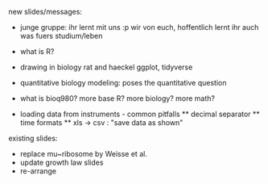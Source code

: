 
new slides/messages:
* junge gruppe: ihr lernt mit uns :p wir von euch, hoffentlich 
  lernt ihr auch was fuers studium/leben
* what is R?
* drawing in biology
  rat and haeckel
  ggplot, tidyverse
* quantitative biology
  modeling: poses the quantitative question
* what is bioq980?
  more base R?
  more biology?
  more math?

* loading data from instruments - common pitfalls
** decimal separator
** time formats
** xls -> csv : "save data as shown"


existing slides:
* replace mu~ribosome by Weisse et al.
* update growth law slides
* re-arrange
